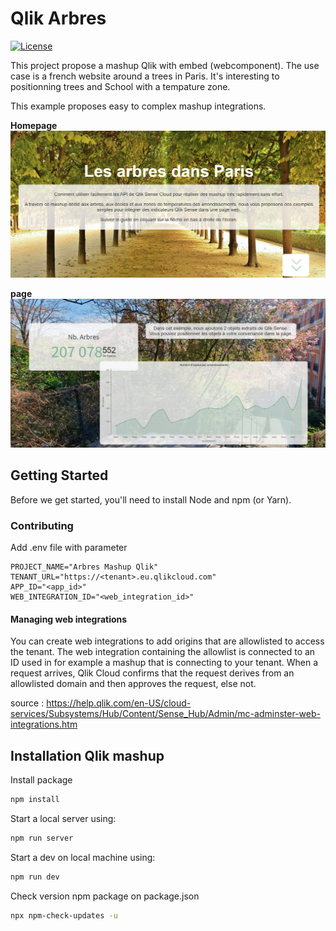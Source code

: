# Qlik Arbres

[![License](https://img.shields.io/badge/license-ISC-blue.svg)](https://opensource.org/licenses/ISC)

This project propose a mashup Qlik with embed (webcomponent). The use case is a french website around a trees in Paris. It's interesting to positionning trees and School with a tempature zone.

This example proposes easy to complex mashup integrations.

__Homepage__
![Homepage](src/assets/img/homepage.png)

__page__
![Page](src/assets/img/page.png)

## Getting Started

Before we get started, you'll need to install Node and npm (or Yarn).

### Contributing

Add .env file with parameter

```.env
PROJECT_NAME="Arbres Mashup Qlik"
TENANT_URL="https://<tenant>.eu.qlikcloud.com"
APP_ID="<app_id>"
WEB_INTEGRATION_ID="<web_integration_id>"
```

#### Managing web integrations

You can create web integrations to add origins that are allowlisted to access the tenant. The web integration containing the allowlist is connected to an ID used in for example a mashup that is connecting to your tenant. When a request arrives, Qlik Cloud confirms that the request derives from an allowlisted domain and then approves the request, else not.

source : https://help.qlik.com/en-US/cloud-services/Subsystems/Hub/Content/Sense_Hub/Admin/mc-adminster-web-integrations.htm

## Installation Qlik mashup

Install package

```bash
npm install
```

Start a local server using:

```bash
npm run server
```

Start a dev on local machine using:

```bash
npm run dev
```

Check version npm package on package.json

```bash
npx npm-check-updates -u
```
